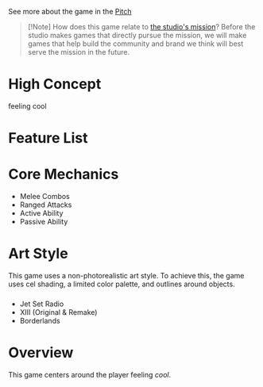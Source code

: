 See more about the game in the [Pitch](<./Pitch.md>)

> [!Note] How does this game relate to [the studio's mission](<../Home.md>)?
> Before the studio makes games that directly pursue the mission, we will make games that help build the community and brand we think will best serve the mission in the future.

# High Concept
feeling cool

# Feature List

# Core Mechanics

- Melee Combos
- Ranged Attacks
- Active Ability
- Passive Ability

# Art Style

This game uses a non-photorealistic art style. To achieve this, the game uses cel shading, a limited color palette, and outlines around objects.

###
- Jet Set Radio
- XIII (Original & Remake)
- Borderlands

# Overview

This game centers around the player feeling *cool*.
